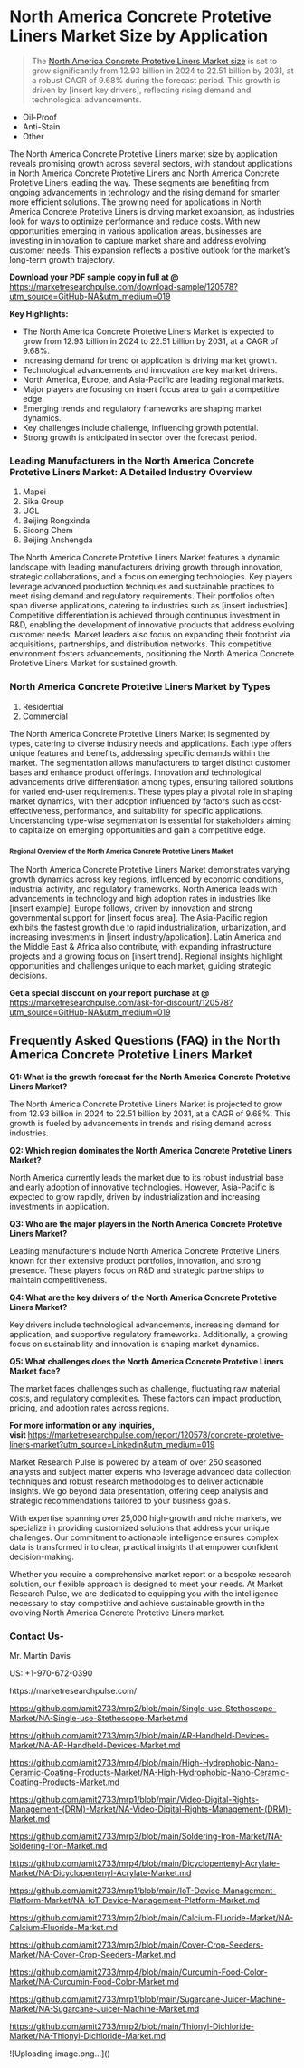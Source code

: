 <h1>North America Concrete Protetive Liners Market&nbsp;Size by Application</h1><blockquote><p>The <a href="https://marketresearchpulse.com/download-sample/120578?utm_source=GitHub-NA&amp;utm_medium=019">North America Concrete Protetive Liners Market size</a> is set to grow significantly from 12.93 billion in 2024 to 22.51 billion by 2031, at a robust CAGR of 9.68% during the forecast period. This growth is driven by [insert key drivers], reflecting rising demand and technological advancements.</p></blockquote><ul><li>Oil-Proof<li> Anti-Stain<li> Other</li></ul><p>The North America Concrete Protetive Liners market size by application reveals promising growth across several sectors, with standout applications in North America Concrete Protetive Liners and North America Concrete Protetive Liners leading the way. These segments are benefiting from ongoing advancements in technology and the rising demand for smarter, more efficient solutions. The growing need for applications in North America Concrete Protetive Liners is driving market expansion, as industries look for ways to optimize performance and reduce costs. With new opportunities emerging in various application areas, businesses are investing in innovation to capture market share and address evolving customer needs. This expansion reflects a positive outlook for the market’s long-term growth trajectory.</p><p><strong>Download your PDF sample copy in full at @ </strong><a href="https://marketresearchpulse.com/download-sample/120578?utm_source=GitHub-NA&amp;utm_medium=019">https://marketresearchpulse.com/download-sample/120578?utm_source=GitHub-NA&amp;utm_medium=019</a></p><p><strong>Key Highlights: </strong></p><ul><li>The North America Concrete Protetive Liners Market is expected to grow from 12.93 billion in 2024 to 22.51 billion by 2031, at a CAGR of 9.68%.</li><li>Increasing demand for trend or application is driving market growth.</li><li>Technological advancements and innovation are key market drivers.</li><li>North America, Europe, and Asia-Pacific are leading regional markets.</li><li>Major players are focusing on insert focus area to gain a competitive edge.</li><li>Emerging trends and regulatory frameworks are shaping market dynamics.</li><li>Key challenges include challenge, influencing growth potential.</li><li>Strong growth is anticipated in sector over the forecast period.</li></ul><h3>Leading Manufacturers in the North America Concrete Protetive Liners Market: A Detailed Industry Overview</h3><ol><li>Mapei</li><li>Sika Group</li><li>UGL</li><li>Beijing Rongxinda</li><li>Sicong Chem</li><li>Beijing Anshengda</li></ol><div class="flex max-w-full flex-col flex-grow"><div class="min-h-8 text-message flex w-full flex-col items-end gap-2 whitespace-normal break-words [.text-message+&amp;]:mt-5" dir="auto" data-message-author-role="assistant" data-message-id="fd8432e4-4910-450d-b182-61b7bfb0a01f" data-message-model-slug="gpt-4o"><div class="flex w-full flex-col gap-1 empty:hidden first:pt-[3px]"><div class="markdown prose w-full break-words dark:prose-invert light"><p>The North America Concrete Protetive Liners Market features a dynamic landscape with leading manufacturers driving growth through innovation, strategic collaborations, and a focus on emerging technologies. Key players leverage advanced production techniques and sustainable practices to meet rising demand and regulatory requirements. Their portfolios often span diverse applications, catering to industries such as [insert industries]. Competitive differentiation is achieved through continuous investment in R&amp;D, enabling the development of innovative products that address evolving customer needs. Market leaders also focus on expanding their footprint via acquisitions, partnerships, and distribution networks. This competitive environment fosters advancements, positioning the North America Concrete Protetive Liners Market for sustained growth.</p></div></div></div></div><h3>North America Concrete Protetive Liners Market by Types</h3><ol><li>Residential<li> Commercial</li></ol><div class="flex max-w-full flex-col flex-grow"><div class="min-h-8 text-message flex w-full flex-col items-end gap-2 whitespace-normal break-words [.text-message+&amp;]:mt-5" dir="auto" data-message-author-role="assistant" data-message-id="084470be-0bb7-4664-bddf-5156b4f41249" data-message-model-slug="gpt-4o-mini"><div class="flex w-full flex-col gap-1 empty:hidden first:pt-[3px]"><div class="markdown prose w-full break-words dark:prose-invert light"><p>The North America Concrete Protetive Liners Market is segmented by types, catering to diverse industry needs and applications. Each type offers unique features and benefits, addressing specific demands within the market. The segmentation allows manufacturers to target distinct customer bases and enhance product offerings. Innovation and technological advancements drive differentiation among types, ensuring tailored solutions for varied end-user requirements. These types play a pivotal role in shaping market dynamics, with their adoption influenced by factors such as cost-effectiveness, performance, and suitability for specific applications. Understanding type-wise segmentation is essential for stakeholders aiming to capitalize on emerging opportunities and gain a competitive edge.</p></div></div></div></div><h3><span style="font-size: 11px;">Regional Overview of the North America Concrete Protetive Liners Market</span></h3><div class="flex max-w-full flex-col flex-grow"><div class="min-h-8 text-message flex w-full flex-col items-end gap-2 whitespace-normal break-words [.text-message+&amp;]:mt-5" dir="auto" data-message-author-role="assistant" data-message-id="e9038762-ce64-4e30-91c9-9bd413514231" data-message-model-slug="gpt-4o-mini"><div class="flex w-full flex-col gap-1 empty:hidden first:pt-[3px]"><div class="markdown prose w-full break-words dark:prose-invert light"><p>The North America Concrete Protetive Liners Market demonstrates varying growth dynamics across key regions, influenced by economic conditions, industrial activity, and regulatory frameworks. North America leads with advancements in technology and high adoption rates in industries like [insert example]. Europe follows, driven by innovation and strong governmental support for [insert focus area]. The Asia-Pacific region exhibits the fastest growth due to rapid industrialization, urbanization, and increasing investments in [insert industry/application]. Latin America and the Middle East &amp; Africa also contribute, with expanding infrastructure projects and a growing focus on [insert trend]. Regional insights highlight opportunities and challenges unique to each market, guiding strategic decisions.</p></div></div></div></div><p><strong>Get a special discount on your report purchase at @ </strong><a href="https://marketresearchpulse.com/ask-for-discount/120578?utm_source=GitHub-NA&amp;utm_medium=019">https://marketresearchpulse.com/ask-for-discount/120578?utm_source=GitHub-NA&amp;utm_medium=019</a></p><h2>Frequently Asked Questions (FAQ) in the North America Concrete Protetive Liners Market</h2><p><strong>Q1: What is the growth forecast for the North America Concrete Protetive Liners Market?</strong></p><p>The North America Concrete Protetive Liners Market is projected to grow from 12.93 billion in 2024 to 22.51 billion by 2031, at a CAGR of 9.68%. This growth is fueled by advancements in trends and rising demand across industries.</p><p><strong>Q2: Which region dominates the North America Concrete Protetive Liners Market?</strong></p><p>North America currently leads the market due to its robust industrial base and early adoption of innovative technologies. However, Asia-Pacific is expected to grow rapidly, driven by industrialization and increasing investments in application.</p><p><strong>Q3: Who are the major players in the North America Concrete Protetive Liners Market?</strong></p><p>Leading manufacturers include North America Concrete Protetive Liners, known for their extensive product portfolios, innovation, and strong presence. These players focus on R&amp;D and strategic partnerships to maintain competitiveness.</p><p><strong>Q4: What are the key drivers of the North America Concrete Protetive Liners Market?</strong></p><p>Key drivers include technological advancements, increasing demand for application, and supportive regulatory frameworks. Additionally, a growing focus on sustainability and innovation is shaping market dynamics.</p><p><strong>Q5: What challenges does the North America Concrete Protetive Liners Market face?</strong></p><p>The market faces challenges such as challenge, fluctuating raw material costs, and regulatory complexities. These factors can impact production, pricing, and adoption rates across regions.</p><p><strong>For more information or any inquiries, visit&nbsp;</strong><a href="https://marketresearchpulse.com/report/120578/concrete-protetive-liners-market?utm_source=Linkedin&utm_medium=019">https://marketresearchpulse.com/report/120578/concrete-protetive-liners-market?utm_source=Linkedin&utm_medium=019</a></p><p>Market Research Pulse is powered by a team of over 250 seasoned analysts and subject matter experts who leverage advanced data collection techniques and robust research methodologies to deliver actionable insights. We go beyond data presentation, offering deep analysis and strategic recommendations tailored to your business goals.</p><p>With expertise spanning over 25,000 high-growth and niche markets, we specialize in providing customized solutions that address your unique challenges. Our commitment to actionable intelligence ensures complex data is transformed into clear, practical insights that empower confident decision-making.</p><p>Whether you require a comprehensive market report or a bespoke research solution, our flexible approach is designed to meet your needs. At Market Research Pulse, we are dedicated to equipping you with the intelligence necessary to stay competitive and achieve sustainable growth in the evolving North America Concrete Protetive Liners market.</p><h3><strong>Contact Us-</strong></h3><p>Mr. Martin Davis</p><p>US: +1-970-672-0390</p><p>https://marketresearchpulse.com/</p><p><a href="https://github.com/amit2733/mrp2/blob/main/Single-use-Stethoscope-Market/NA-Single-use-Stethoscope-Market.md">https://github.com/amit2733/mrp2/blob/main/Single-use-Stethoscope-Market/NA-Single-use-Stethoscope-Market.md</a></p><p><a href="https://github.com/amit2733/mrp3/blob/main/AR-Handheld-Devices-Market/NA-AR-Handheld-Devices-Market.md">https://github.com/amit2733/mrp3/blob/main/AR-Handheld-Devices-Market/NA-AR-Handheld-Devices-Market.md</a></p><p><a href="https://github.com/amit2733/mrp4/blob/main/High-Hydrophobic-Nano-Ceramic-Coating-Products-Market/NA-High-Hydrophobic-Nano-Ceramic-Coating-Products-Market.md">https://github.com/amit2733/mrp4/blob/main/High-Hydrophobic-Nano-Ceramic-Coating-Products-Market/NA-High-Hydrophobic-Nano-Ceramic-Coating-Products-Market.md</a></p><p><a href="https://github.com/amit2733/mrp1/blob/main/Video-Digital-Rights-Management-(DRM)-Market/NA-Video-Digital-Rights-Management-(DRM)-Market.md">https://github.com/amit2733/mrp1/blob/main/Video-Digital-Rights-Management-(DRM)-Market/NA-Video-Digital-Rights-Management-(DRM)-Market.md</a></p><p><a href="https://github.com/amit2733/mrp3/blob/main/Soldering-Iron-Market/NA-Soldering-Iron-Market.md">https://github.com/amit2733/mrp3/blob/main/Soldering-Iron-Market/NA-Soldering-Iron-Market.md</a></p><p><a href="https://github.com/amit2733/mrp4/blob/main/Dicyclopentenyl-Acrylate-Market/NA-Dicyclopentenyl-Acrylate-Market.md">https://github.com/amit2733/mrp4/blob/main/Dicyclopentenyl-Acrylate-Market/NA-Dicyclopentenyl-Acrylate-Market.md</a></p><p><a href="https://github.com/amit2733/mrp1/blob/main/IoT-Device-Management-Platform-Market/NA-IoT-Device-Management-Platform-Market.md">https://github.com/amit2733/mrp1/blob/main/IoT-Device-Management-Platform-Market/NA-IoT-Device-Management-Platform-Market.md</a></p><p><a href="https://github.com/amit2733/mrp2/blob/main/Calcium-Fluoride-Market/NA-Calcium-Fluoride-Market.md">https://github.com/amit2733/mrp2/blob/main/Calcium-Fluoride-Market/NA-Calcium-Fluoride-Market.md</a></p><p><a href="https://github.com/amit2733/mrp3/blob/main/Cover-Crop-Seeders-Market/NA-Cover-Crop-Seeders-Market.md">https://github.com/amit2733/mrp3/blob/main/Cover-Crop-Seeders-Market/NA-Cover-Crop-Seeders-Market.md</a></p><p><a href="https://github.com/amit2733/mrp4/blob/main/Curcumin-Food-Color-Market/NA-Curcumin-Food-Color-Market.md">https://github.com/amit2733/mrp4/blob/main/Curcumin-Food-Color-Market/NA-Curcumin-Food-Color-Market.md</a></p><p><a href="https://github.com/amit2733/mrp1/blob/main/Sugarcane-Juicer-Machine-Market/NA-Sugarcane-Juicer-Machine-Market.md">https://github.com/amit2733/mrp1/blob/main/Sugarcane-Juicer-Machine-Market/NA-Sugarcane-Juicer-Machine-Market.md</a></p><p><a href="https://github.com/amit2733/mrp2/blob/main/Thionyl-Dichloride-Market/NA-Thionyl-Dichloride-Market.md">https://github.com/amit2733/mrp2/blob/main/Thionyl-Dichloride-Market/NA-Thionyl-Dichloride-Market.md</a></p>
![Uploading image.png…]()
